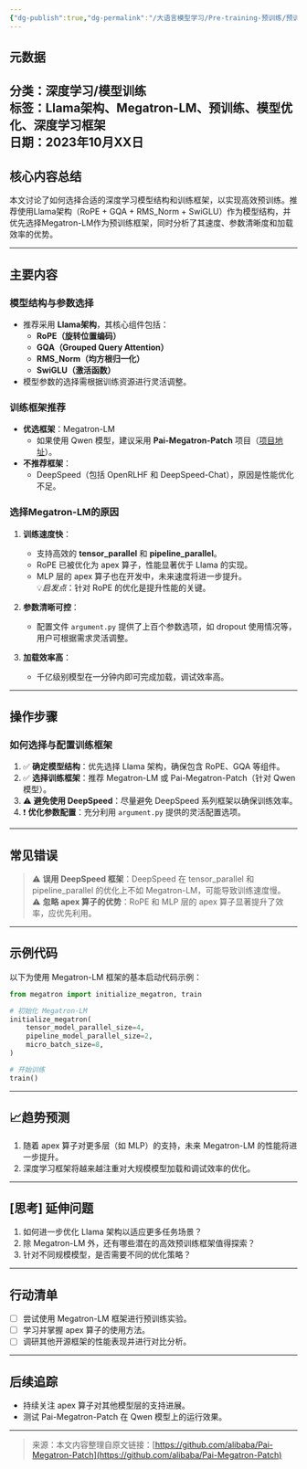 ```yaml
---
{"dg-publish":true,"dg-permalink":"/大语言模型学习/Pre-training-预训练/预训练过程/高效深度学习模型训练框架选择与优化指南","dg-home":false,"dg-description":"在此输入笔记的描述","dg-hide":false,"dg-hide-title":false,"dg-show-backlinks":true,"dg-show-local-graph":true,"dg-show-inline-title":true,"dg-pinned":false,"dg-passphrase":"在此输入访问密码","dg-enable-mathjax":false,"dg-enable-mermaid":false,"dg-enable-uml":false,"dg-note-icon":0,"dg-enable-dataview":false,"tags":["NLP"],"permalink":"/大语言模型学习/Pre-training-预训练/预训练过程/高效深度学习模型训练框架选择与优化指南/","dgShowBacklinks":true,"dgShowLocalGraph":true,"dgShowInlineTitle":true,"dgPassFrontmatter":true,"noteIcon":0,"created":"2025-04-09T22:01:47.933+08:00","updated":"2025-04-09T22:02:25.730+08:00"}
---
```




## 元数据
**分类**：深度学习/模型训练  
**标签**：Llama架构、Megatron-LM、预训练、模型优化、深度学习框架  
**日期**：2023年10月XX日  
---



## 核心内容总结
本文讨论了如何选择合适的深度学习模型结构和训练框架，以实现高效预训练。推荐使用Llama架构（RoPE + GQA + RMS_Norm + SwiGLU）作为模型结构，并优先选择Megatron-LM作为预训练框架，同时分析了其速度、参数清晰度和加载效率的优势。  

---



## 主要内容

### 模型结构与参数选择
- 推荐采用 **Llama架构**，其核心组件包括：
  - **RoPE（旋转位置编码）**
  - **GQA（Grouped Query Attention）**
  - **RMS_Norm（均方根归一化）**
  - **SwiGLU（激活函数）**
- 模型参数的选择需根据训练资源进行灵活调整。


### 训练框架推荐
- **优选框架**：Megatron-LM  
  - 如果使用 Qwen 模型，建议采用 **Pai-Megatron-Patch** 项目（[项目地址](https://github.com/alibaba/Pai-Megatron-Patch)）。
- **不推荐框架**：
  - DeepSpeed（包括 OpenRLHF 和 DeepSpeed-Chat），原因是性能优化不足。


### 选择Megatron-LM的原因
1. **训练速度快**：
   - 支持高效的 **tensor_parallel** 和 **pipeline_parallel**。
   - RoPE 已被优化为 apex 算子，性能显著优于 Llama 的实现。
   - MLP 层的 apex 算子也在开发中，未来速度将进一步提升。  
   💡*启发点*：针对 RoPE 的优化是提升性能的关键。
   
2. **参数清晰可控**：
   - 配置文件 `argument.py` 提供了上百个参数选项，如 dropout 使用情况等，用户可根据需求灵活调整。

3. **加载效率高**：
   - 千亿级别模型在一分钟内即可完成加载，调试效率高。

---



## 操作步骤

### 如何选择与配置训练框架
1. ✅ **确定模型结构**：优先选择 Llama 架构，确保包含 RoPE、GQA 等组件。
2. ✅ **选择训练框架**：推荐 Megatron-LM 或 Pai-Megatron-Patch（针对 Qwen 模型）。
3. ⚠ **避免使用 DeepSpeed**：尽量避免 DeepSpeed 系列框架以确保训练效率。
4. ❗ **优化参数配置**：充分利用 `argument.py` 提供的灵活配置选项。

---



## 常见错误
> ⚠ **误用 DeepSpeed 框架**：DeepSpeed 在 tensor_parallel 和 pipeline_parallel 的优化上不如 Megatron-LM，可能导致训练速度慢。  
> ⚠ **忽略 apex 算子的优势**：RoPE 和 MLP 层的 apex 算子显著提升了效率，应优先利用。

---



## 示例代码
以下为使用 Megatron-LM 框架的基本启动代码示例：

```python
from megatron import initialize_megatron, train

# 初始化 Megatron-LM
initialize_megatron(
    tensor_model_parallel_size=4,
    pipeline_model_parallel_size=2,
    micro_batch_size=8,
)

# 开始训练
train()
```

---



## 📈趋势预测
1. 随着 apex 算子对更多层（如 MLP）的支持，未来 Megatron-LM 的性能将进一步提升。  
2. 深度学习框架将越来越注重对大规模模型加载和调试效率的优化。

---



## [思考] 延伸问题
1. 如何进一步优化 Llama 架构以适应更多任务场景？  
2. 除 Megatron-LM 外，还有哪些潜在的高效预训练框架值得探索？  
3. 针对不同规模模型，是否需要不同的优化策略？

---



## 行动清单
- [ ] 尝试使用 Megatron-LM 框架进行预训练实验。
- [ ] 学习并掌握 apex 算子的使用方法。
- [ ] 调研其他开源框架的性能表现并进行对比分析。

---



## 后续追踪
- 持续关注 apex 算子对其他模型层的支持进展。
- 测试 Pai-Megatron-Patch 在 Qwen 模型上的运行效果。

---

> 来源：本文内容整理自原文链接：[https://github.com/alibaba/Pai-Megatron-Patch](https://github.com/alibaba/Pai-Megatron-Patch)
